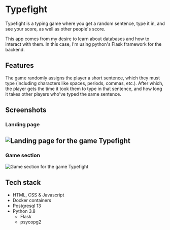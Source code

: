 # Typefight
Typefight is a typing game where you get a random sentence, type it in, and see your score, as well as other people's score.

This app comes from my desire to learn about databases and how to interact with them. In this case, I'm using python's Flask framework for the backend.

## Features
The game randomly assigns the player a short sentence, which they must type (including characters like spaces, periods, commas, etc.). After which, the player gets the time it took them to type in that sentence, and how long it takes other players who've typed the same sentence.

## Screenshots
### Landing page
![Landing page for the game Typefight](https://user-images.githubusercontent.com/70592708/136630987-7e172629-686e-4420-89b8-33629dd1e3a2.png)
---
### Game section
![Game section for the game Typefight](https://user-images.githubusercontent.com/70592708/136631023-850c75c8-146f-4610-a07d-6f1b6101703a.png)


## Tech stack
-  HTML, CSS & Javascript
- Docker containers
- Postgresql 13
- Python 3.8
    - Flask
    - psycopg2
